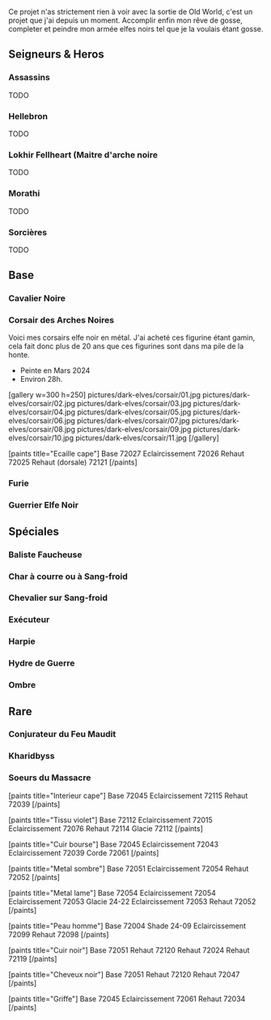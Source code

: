
Ce projet n'as strictement rien à voir avec la sortie de Old World, c'est un projet que j'ai depuis un moment. Accomplir enfin mon rêve de gosse,
completer et peindre mon armée elfes noirs tel que je la voulais étant gosse.


## Seigneurs & Heros
### Assassins
TODO
### Hellebron
TODO
### Lokhir Fellheart (Maitre d'arche noire
TODO
### Morathi
TODO
### Sorcières
TODO

## Base
### Cavalier Noire
### Corsair des Arches Noires
Voici mes corsairs elfe noir en métal.
J'ai acheté ces figurine étant gamin, cela fait donc plus de 20 ans que ces figurines sont dans ma pile de la honte.

* Peinte en Mars 2024
* Environ 28h.

[gallery w=300 h=250]
pictures/dark-elves/corsair/01.jpg
pictures/dark-elves/corsair/02.jpg
pictures/dark-elves/corsair/03.jpg
pictures/dark-elves/corsair/04.jpg
pictures/dark-elves/corsair/05.jpg
pictures/dark-elves/corsair/06.jpg
pictures/dark-elves/corsair/07.jpg
pictures/dark-elves/corsair/08.jpg
pictures/dark-elves/corsair/09.jpg
pictures/dark-elves/corsair/10.jpg
pictures/dark-elves/corsair/11.jpg
[/gallery]

[paints title="Ecaille cape"]
Base	72027
Eclaircissement	72026
Rehaut	72025
Rehaut (dorsale)	72121
[/paints]

### Furie
### Guerrier Elfe Noir

## Spéciales
### Baliste Faucheuse
### Char à courre ou à Sang-froid
### Chevalier sur Sang-froid
### Exécuteur
### Harpie
### Hydre de Guerre
### Ombre

## Rare
### Conjurateur du Feu Maudit
### Kharidbyss
### Soeurs du Massacre





[paints title="Interieur cape"]
Base	72045
Eclaircissement	72115
Rehaut	72039
[/paints]


[paints title="Tissu violet"]
Base	72112
Eclaircissement	72015
Eclaircissement	72076
Rehaut	72114
Glacie	72112
[/paints]

[paints title="Cuir bourse"]
Base	72045
Eclaircissement	72043
Eclaircissement	72039
Corde	72061
[/paints]

[paints title="Metal sombre"]
Base	72051
Eclaircissement	72054
Rehaut	72052
[/paints]

[paints title="Metal lame"]
Base	72054
Eclaircissement	72054
Eclaircissement	72053
Glacie	24-22
Eclaircissement	72053
Rehaut	72052
[/paints]

[paints title="Peau homme"]
Base	72004
Shade	24-09
Eclaircissement	72099
Rehaut	72098
[/paints]

[paints title="Cuir noir"]
Base	72051
Rehaut	72120
Rehaut	72024
Rehaut	72119
[/paints]

[paints title="Cheveux noir"]
Base	72051
Rehaut	72120
Rehaut	72047
[/paints]

[paints title="Griffe"]
Base	72045
Eclaircissement	72061
Rehaut	72034
[/paints]
